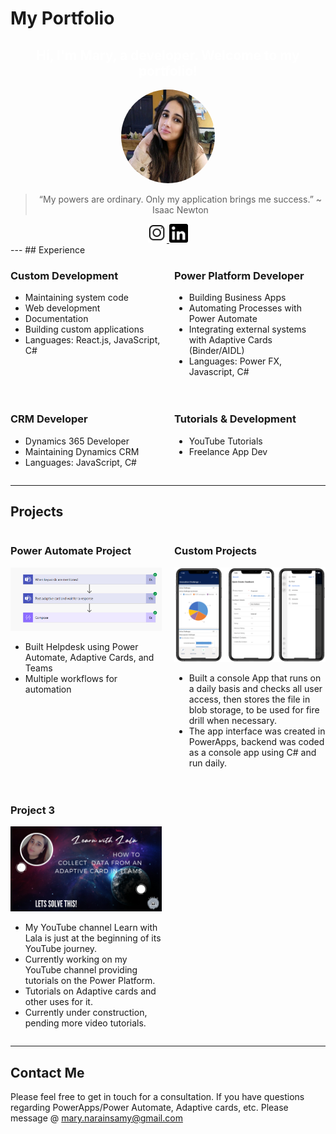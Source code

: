 # My Portfolio
<div style="background-image: <img src=('./background_image.jpg')> padding: 31px 0; text-align: center; color: white;">
  <h2>Hi, I'm Mary, a developer. Welcome to my portfolio!</h2>
  <img src="./profile_picture_adjusted.png" alt="Profile Picture" style="width: 150px; height: 150px; border-radius: 50%;">
  <blockquote>
    “My powers are ordinary. Only my application brings me success.” ~ Isaac Newton
  </blockquote>
  <a href="https://www.instagram.com/learnwlala/">
    <img src="./instagram.png" alt="Instagram" style="width: 30px; height: 30px;">
  </a>
  <a href="https://www.linkedin.com/in/mary-narainsamy-294bb0102/">
    <img src="./linkedin.png" alt="LinkedIn" style="width: 30px; height: 30px;">
  </a>
</div>
---
## Experience
<div style="display: grid; grid-template-columns: 1fr 1fr; grid-gap: 20px;">
  <div>
    <h3>Custom Development</h3>
    <ul>
      <li>Maintaining system code</li>
      <li>Web development</li>
      <li>Documentation</li>
      <li>Building custom applications</li>
      <li>Languages: React.js, JavaScript, C#</li>
    </ul>
  </div>
  <div>
    <h3>Power Platform Developer</h3>
    <ul>
      <li>Building Business Apps</li>
      <li>Automating Processes with Power Automate</li>
      <li>Integrating external systems with Adaptive Cards (Binder/AIDL)</li>
      <li>Languages: Power FX, Javascript, C#</li>
    </ul>
  </div>
  <div>
    <h3>CRM Developer</h3>
    <ul>
      <li>Dynamics 365 Developer</li>
      <li>Maintaining Dynamics CRM</li>
      <li>Languages: JavaScript, C#</li>
    </ul>
  </div>
  <div>
    <h3>Tutorials & Development</h3>
    <ul>
      <li>YouTube Tutorials</li>
      <li>Freelance App Dev</li>
    </ul>
  </div>
</div>

---

## Projects
<div style="display: grid; grid-template-columns: 1fr 1fr; grid-gap: 20px;">
  <div>
    <h3>Power Automate Project</h3>
    <img src="./Project2Image.png" alt="Project 1">
    <ul>
      <li>Built Helpdesk using Power Automate, Adaptive Cards, and Teams</li>
      <li>Multiple workflows for automation</li>
    </ul>
  </div>
  <div>
    <h3>Custom Projects</h3>
    <img src="./Project3Image.png" alt="Project 2">
    <ul>
      <li>Built a console App that runs on a daily basis and checks all user access, then stores the file in blob storage, to be used for fire drill when necessary.</li>
      <li>The app interface was created in PowerApps, backend was coded as a console app using C# and run daily.</li>
    </ul>
  </div>
  <div>
    <h3>Project 3</h3>
    <img src="./Project4Image.png" alt="Project 1">
    <ul>
      <li>My YouTube channel Learn with Lala is just at the beginning of its YouTube journey.</li>
      <li>Currently working on my YouTube channel providing tutorials on the Power Platform.</li>
      <li>Tutorials on Adaptive cards and other uses for it.</li>
      <li>Currently under construction, pending more video tutorials.</li>
    </ul>
  </div>
</div>

---

## Contact Me
Please feel free to get in touch for a consultation. If you have questions regarding PowerApps/Power Automate, Adaptive cards, etc.
Please message @
[mary.narainsamy@gmail.com](mailto:mary.narainsamy@gmail.com) 

